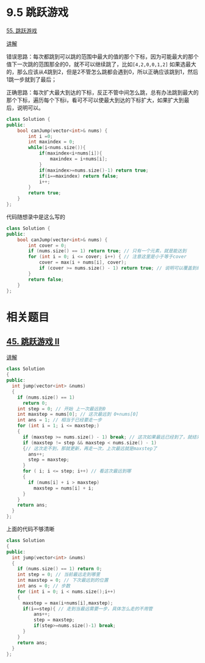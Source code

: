 # 9.5 跳跃游戏

[55. 跳跃游戏](https://leetcode.cn/problems/jump-game/)

[讲解](https://programmercarl.com/0055.%E8%B7%B3%E8%B7%83%E6%B8%B8%E6%88%8F.html#%E7%AE%97%E6%B3%95%E5%85%AC%E5%BC%80%E8%AF%BE)

错误思路：每次都跳到可以跳的范围中最大的值的那个下标，因为可能最大的那个值下一次跳的范围那全的0，就不可以继续跳了，比如`[4,2,0,0,1,2]` 如果选最大的，那么应该从4跳到2，但是2不管怎么跳都会遇到0，所以正确应该跳到1，然后1跳一步就到了最后；

正确思路：每次扩大最大到达的下标，反正不管中间怎么跳，总有办法跳到最大的那个下标，遍历每个下标i，看可不可以使最大到达的下标扩大，如果扩大到最后，说明可以。

```cpp
class Solution {
public:
    bool canJump(vector<int>& nums) {
        int i =0;
        int maxindex = 0;
        while(i<nums.size()){
            if(maxindex<i+nums[i]){
                maxindex = i+nums[i];
            }
            if(maxindex>=nums.size()-1) return true;
            if(i==maxindex) return false;
            i++;
        }
        return true;
    }
};
```

代码随想录中是这么写的

```cpp
class Solution {
public:
    bool canJump(vector<int>& nums) {
        int cover = 0;
        if (nums.size() == 1) return true; // 只有一个元素，就是能达到
        for (int i = 0; i <= cover; i++) { // 注意这里是小于等于cover
            cover = max(i + nums[i], cover);
            if (cover >= nums.size() - 1) return true; // 说明可以覆盖到终点了
        }
        return false;
    }
};
```

# 相关题目

## [45. 跳跃游戏 II](https://leetcode.cn/problems/jump-game-ii/)

[讲解](https://programmercarl.com/0045.%E8%B7%B3%E8%B7%83%E6%B8%B8%E6%88%8FII.html#%E7%AE%97%E6%B3%95%E5%85%AC%E5%BC%80%E8%AF%BE)

```cpp
class Solution
{
public:
  int jump(vector<int> &nums)
  {
    if (nums.size() == 1)
      return 0;
    int step = 0; // 开始 上一次最远到0
    int maxstep = nums[0]; // 这次最远到 0+nums[0]
    int ans = 1; // 相当于已经要走一步
    for (int i = 1; i <= maxstep;)
    {
      if (maxstep >= nums.size() - 1) break; // 这次如果最远已经到了，就结束
      if (maxstep != step && maxstep < nums.size() - 1) 
      {// 这次走不到，那就更新，再走一次，上次最远就是maxstep了
        ans++;
        step = maxstep;
      }
      for ( i; i <= step; i++) // 看这次最远到哪
      {
        if (nums[i] + i > maxstep)
          maxstep = nums[i] + i;
      }
    }
    return ans;
  }
};
```

上面的代码不够清晰

```cpp
class Solution
{
public:
  int jump(vector<int> &nums)
  {
    if (nums.size() == 1) return 0;
    int step = 0; // 当前最远走到哪里
    int maxstep = 0; // 下次最远到的位置
    int ans = 0; // 步数
    for (int i = 0; i < nums.size();i++)
    {
      maxstep = max(i+nums[i],maxstep);
      if(i==step){ // 走到当最远需要一步，具体怎么走的不用管
  	      ans++;
	      step = maxstep;
	      if(step>=nums.size()-1) break;
      }
    }
    return ans;
  }
};

```
